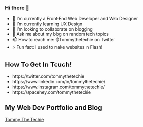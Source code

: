 ### Hi there 👋

<!--
**tommythetechie/tommythetechie** is a ✨ _special_ ✨ repository because its `README.md` (this file) appears on your GitHub profile.

Here are some ideas to get you started:

- 🔭 I’m currently a Front-End Web Developer and Web Designer
- 🌱 I’m currently learning UX Design
- 👯 I’m looking to collaborate on blogging
- 💬 Ask me about my blog on random tech topics
- ⚡ Fun fact: I used to make websites in Flash!
-->
- 🔭 I’m currently a Front-End Web Developer and Web Designer
- 🌱 I’m currently learning UX Design
- 👯 I’m looking to collaborate on blogging
- 💬 Ask me about my blog on random tech topics
- 📫 How to reach me: @Tommythetechie on Twitter
- ⚡ Fun fact: I used to make websites in Flash!

<h2>How To Get In Touch!</h2>
<ul>
  <li>https://twitter.com/tommythetechie</li>
  <li>https://www.linkedin.com/in/tommythetechie/</li>
  <li>https://www.instagram.com/tommythetechie/</li>
  <li>https://spacehey.com/tommythetechie</li>
</ul>
<h2>My Web Dev Portfolio and Blog</h2>
<p><a href="www.tommythetechie.com"</a>Tommy The Techie</p>


